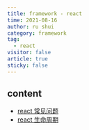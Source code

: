 ```yaml
---
title: framework - react
time: 2021-08-16
author: ru shui
category: framework
tag:
  - react
visitor: false
article: true
sticky: false
---
```


## content

- [react 常见问题](./1_react-question-set.md)
- [react 生命周期](./2_react-lifecycle.md)
